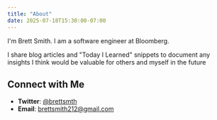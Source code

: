 ```yaml
---
title: "About"
date: 2025-07-18T15:30:00-07:00
---
```


I'm Brett Smith. I am a software engineer at Bloomberg.

I share blog articles and "Today I Learned" snippets to document any insights I think would be valuable for others and myself in the future

## Connect with Me
- **Twitter**: [@brettsmth](https://twitter.com/brettsmth)
- **Email**: brettsmith212@gmail.com